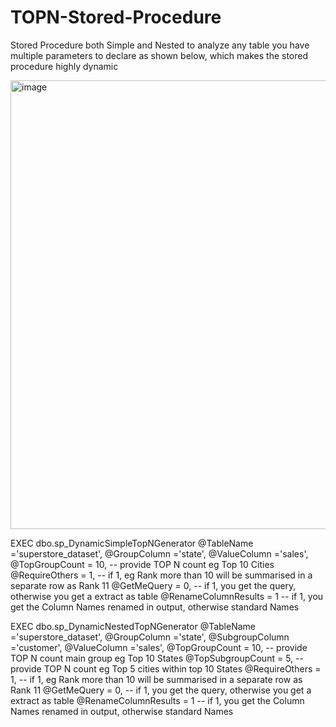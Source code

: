 # TOPN-Stored-Procedure
Stored Procedure both Simple and Nested to analyze any table
you have multiple parameters to declare as shown below, which makes the stored procedure highly dynamic

<img width="718" alt="image" src="https://github.com/user-attachments/assets/34d512f5-6a3c-46ae-bc31-3b0146b83ced">

EXEC dbo.sp_DynamicSimpleTopNGenerator
    @TableName ='superstore_dataset', 
    @GroupColumn ='state',
    @ValueColumn ='sales',
    @TopGroupCount = 10,      -- provide TOP N count eg Top 10 Cities 
    @RequireOthers = 1,       -- if 1, eg Rank more than 10 will be summarised in a separate row as Rank 11
    @GetMeQuery = 0,          -- if 1, you get the query, otherwise you get a extract as table
    @RenameColumnResults = 1  -- if 1, you get the Column Names renamed in output, otherwise standard Names


	
EXEC dbo.sp_DynamicNestedTopNGenerator
    @TableName ='superstore_dataset',
    @GroupColumn ='state',
    @SubgroupColumn ='customer',
    @ValueColumn ='sales',
    @TopGroupCount = 10,      -- provide TOP N count main group eg Top 10 States
    @TopSubgroupCount = 5,    -- provide TOP N count eg Top 5 cities within top 10 States
    @RequireOthers = 1,       -- if 1, eg Rank more than 10 will be summarised in a separate row as Rank 11
    @GetMeQuery = 0,          -- if 1, you get the query, otherwise you get a extract as table
    @RenameColumnResults = 1  -- if 1, you get the Column Names renamed in output, otherwise standard Names

